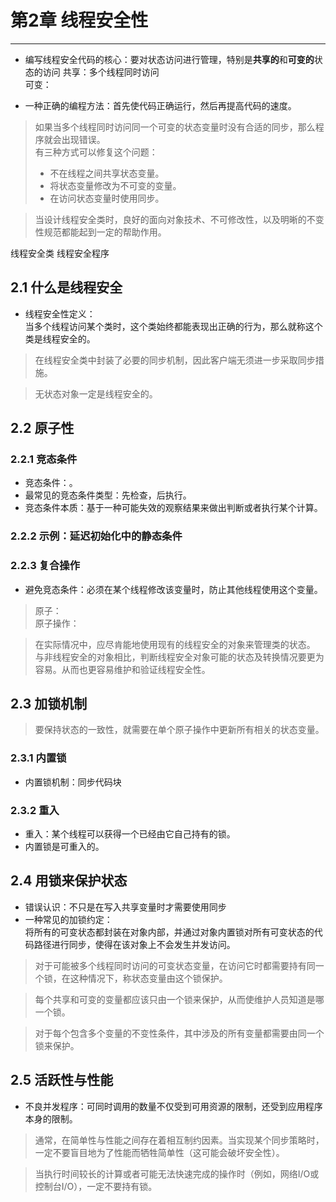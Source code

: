 # 第2章 线程安全性 
---

* 编写线程安全代码的核心：要对状态访问进行管理，特别是**共享的**和**可变的**状态的访问
    共享：多个线程同时访问  
    可变：   

* 一种正确的编程方法：首先使代码正确运行，然后再提高代码的速度。

>如果当多个线程同时访问同一个可变的状态变量时没有合适的同步，那么程序就会出现错误。  
>有三种方式可以修复这个问题：  
>* 不在线程之间共享状态变量。
>* 将状态变量修改为不可变的变量。
>* 在访问状态变量时使用同步。

>当设计线程安全类时，良好的面向对象技术、不可修改性，以及明晰的不变性规范都能起到一定的帮助作用。

线程安全类
线程安全程序


## 2.1 什么是线程安全
* 线程安全性定义：  
当多个线程访问某个类时，这个类始终都能表现出正确的行为，那么就称这个类是线程安全的。

>在线程安全类中封装了必要的同步机制，因此客户端无须进一步采取同步措施。

>无状态对象一定是线程安全的。

## 2.2 原子性
### 2.2.1 竞态条件
* 竞态条件：。
* 最常见的竞态条件类型：先检查，后执行。
* 竞态条件本质：基于一种可能失效的观察结果来做出判断或者执行某个计算。

### 2.2.2 示例：延迟初始化中的静态条件

### 2.2.3 复合操作
* 避免竞态条件：必须在某个线程修改该变量时，防止其他线程使用这个变量。
>原子：  
>原子操作：

>在实际情况中，应尽肯能地使用现有的线程安全的对象来管理类的状态。  
>与非线程安全的对象相比，判断线程安全对象可能的状态及转换情况要更为容易。从而也更容易维护和验证线程安全性。

## 2.3 加锁机制
>要保持状态的一致性，就需要在单个原子操作中更新所有相关的状态变量。
### 2.3.1 内置锁
* 内置锁机制：同步代码块
### 2.3.2 重入
* 重入：某个线程可以获得一个已经由它自己持有的锁。
* 内置锁是可重入的。

## 2.4 用锁来保护状态
* 错误认识：不只是在写入共享变量时才需要使用同步
* 一种常见的加锁约定：  
将所有的可变状态都封装在对象内部，并通过对象内置锁对所有可变状态的代码路径进行同步，使得在该对象上不会发生并发访问。

>对于可能被多个线程同时访问的可变状态变量，在访问它时都需要持有同一个锁，在这种情况下，称状态变量由这个锁保护。  

>每个共享和可变的变量都应该只由一个锁来保护，从而使维护人员知道是哪一个锁。  

>对于每个包含多个变量的不变性条件，其中涉及的所有变量都需要由同一个锁来保护。

## 2.5 活跃性与性能
* 不良并发程序：可同时调用的数量不仅受到可用资源的限制，还受到应用程序本身的限制。

>通常，在简单性与性能之间存在着相互制约因素。当实现某个同步策略时，一定不要盲目地为了性能而牺牲简单性（这可能会破坏安全性）。

>当执行时间较长的计算或者可能无法快速完成的操作时（例如，网络I/O或控制台I/O），一定不要持有锁。
